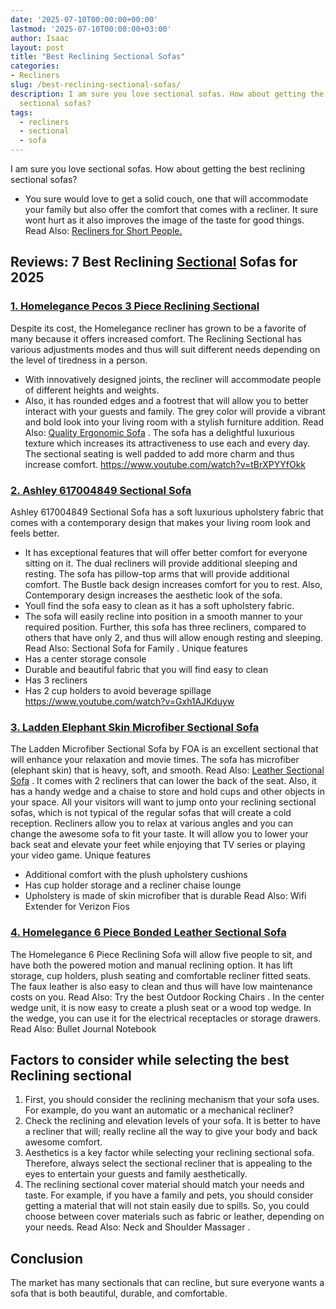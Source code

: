 ```yaml
---
date: '2025-07-10T00:00:00+00:00'
lastmod: '2025-07-10T00:00:00+03:00'
author: Isaac
layout: post
title: "Best Reclining Sectional Sofas"
categories:
- Recliners
slug: /best-reclining-sectional-sofas/
description: I am sure you love sectional sofas. How about getting the best reclining
  sectional sofas?
tags: 
  - recliners
  - sectional
  - sofa
---
```

I am sure you love sectional sofas. How about getting the best reclining sectional sofas?
- You sure would love to get a solid couch, one that will accommodate your family but also offer the comfort that comes with a recliner.
It sure wont hurt as it also improves the image of the taste for good things. Read Also:
[Recliners for Short People.](https://pestpolicy.com/best-recliners-for-short-people/)
## Reviews: 7 Best Reclining [Sectional](/posts/best-leather-sectional-sofa/) Sofas for 2025
### [1. Homelegance Pecos 3 Piece Reclining Sectional](https://www.amazon.com/dp/B077JKFS3W/?tag=p-policy-20)
Despite its cost, the Homelegance recliner has grown to be a favorite of many because it offers increased comfort.
The Reclining Sectional has various adjustments modes and thus will suit different needs depending on the level of tiredness in a person.
- With innovatively designed joints, the recliner will accommodate people of different heights and weights.
- Also, it has rounded edges and a footrest that will allow you to better interact with your guests and family.
The grey color will provide a vibrant and bold look into your living room with a stylish furniture addition. Read Also:
[Quality Ergonomic Sofa](https://pestpolicy.com/best-ergonomic-sofa/)
.
The sofa has a delightful luxurious texture which increases its attractiveness to use each and every day. The sectional seating is well padded to add more charm and thus increase comfort.
https://www.youtube.com/watch?v=tBrXPYYfOkk
### [2. Ashley 617004849 Sectional Sofa](https://www.amazon.com/dp/B002YRAR8C/?tag=p-policy-20)
Ashley 617004849 Sectional Sofa has a soft luxurious upholstery fabric that comes with a contemporary design that makes your living room look and feels better.
- It has exceptional features that will offer better comfort for everyone sitting on it. The dual recliners will provide additional sleeping and resting.
The sofa has pillow-top arms that will provide additional comfort. The Bustle back design increases comfort for you to rest. Also, Contemporary design increases the aesthetic look of the sofa.
- Youll find the sofa easy to clean as it has a soft upholstery fabric.
- The sofa will easily recline into position in a smooth manner to your required position.
Further, this sofa has three recliners, compared to others that have only 2, and thus will allow enough resting and sleeping. Read Also:
Sectional Sofa for Family
.
Unique features
- Has a center storage console
- Durable and beautiful fabric that you will find easy to clean
- Has 3 recliners
- Has 2 cup holders to avoid beverage spillage
https://www.youtube.com/watch?v=Gxh1AJKduyw
### [3. Ladden Elephant Skin Microfiber Sectional Sofa](https://www.amazon.com/dp/B00H1LMUYK/?tag=p-policy-20)
The Ladden Microfiber Sectional Sofa by FOA is an excellent sectional that will enhance your relaxation and movie times.
The sofa has microfiber (elephant skin) that is heavy, soft, and smooth. Read Also:
[Leather Sectional Sofa](https://pestpolicy.com/best-leather-sectional-sofa/)
.
It comes with 2 recliners that can lower the back of the seat. Also, it has a handy wedge and a chaise to store and hold cups and other objects in your space.
All your visitors will want to jump onto your reclining sectional sofas, which is not typical of the regular sofas  that will create a cold reception.
Recliners allow you to relax at various angles and you can change the awesome sofa to fit your taste.
It will allow you to lower your back seat and elevate your feet while enjoying that TV series or playing your video game.
Unique features
- Additional comfort with the plush upholstery cushions
- Has cup holder storage and a recliner chaise lounge
- Upholstery is made of skin microfiber that is durable
Read Also:
Wifi Extender for Verizon Fios
### [4. Homelegance 6 Piece Bonded Leather Sectional Sofa](https://www.amazon.com/dp/B00CP2AMZE/?tag=p-policy-20)
The Homelegance 6 Piece Reclining Sofa will allow five people to sit, and have both the powered motion and manual reclining option.
It has lift storage, cup holders, plush seating and comfortable recliner fitted seats.
The faux leather is also easy to clean and thus will have low maintenance costs on you. Read Also:
Try the best Outdoor Rocking Chairs
.
In the center wedge unit, it is now easy to create a plush seat or a wood top wedge. In the wedge, you can use it for the electrical receptacles or storage drawers.
Read Also:
Bullet Journal Notebook
## Factors to consider while selecting the best Reclining sectional
1. First, you should consider the reclining mechanism that your sofa uses. For example, do you want an automatic or a mechanical recliner?
2. Check the reclining and elevation levels of your sofa. It is better to have a recliner that will; really recline all the way to give your body and back awesome comfort.
3. Aesthetics is a key factor while selecting your reclining sectional sofa. Therefore, always select the sectional recliner that is appealing to the eyes to entertain your guests and family aesthetically.
4. The reclining sectional cover material should match your needs and taste. For example, if you have a family and pets, you should consider getting a material that will not stain easily due to spills.
So, you could choose between cover materials such as fabric or leather, depending on your needs. Read Also:
Neck and Shoulder Massager
.
## Conclusion
The market has many sectionals that can recline, but sure everyone wants a sofa that is both beautiful, durable, and comfortable.
